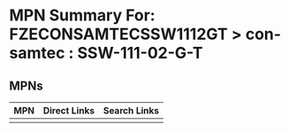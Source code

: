 



# MPN Summary For: FZECONSAMTECSSW1112GT > con-samtec : SSW-111-02-G-T

## MPNs
  

|MPN|Direct Links|Search Links|
| :--- | :--- | :--- |
||||
